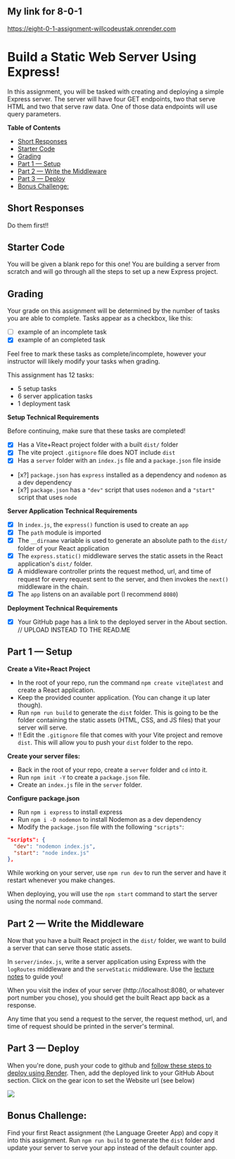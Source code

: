## My link for 8-0-1

https://eight-0-1-assignment-willcodeustak.onrender.com

# Build a Static Web Server Using Express!

In this assignment, you will be tasked with creating and deploying a simple Express server. The server will have four GET endpoints, two that serve HTML and two that serve raw data. One of those data endpoints will use query parameters.

**Table of Contents**

- [Short Responses](#short-responses)
- [Starter Code](#starter-code)
- [Grading](#grading)
- [Part 1 — Setup](#part-1--setup)
- [Part 2 — Write the Middleware](#part-2--write-the-middleware)
- [Part 3 — Deploy](#part-3--deploy)
- [Bonus Challenge:](#bonus-challenge)

## Short Responses

Do them first!!

## Starter Code

You will be given a blank repo for this one! You are building a server from scratch and will go through all the steps to set up a new Express project.

## Grading

Your grade on this assignment will be determined by the number of tasks you are able to complete. Tasks appear as a checkbox, like this:

- [ ] example of an incomplete task
- [x] example of an completed task

Feel free to mark these tasks as complete/incomplete, however your instructor will likely modify your tasks when grading.

This assignment has 12 tasks:

- 5 setup tasks
- 6 server application tasks
- 1 deployment task

**Setup Technical Requirements**

Before continuing, make sure that these tasks are completed!

- [x] Has a Vite+React project folder with a built `dist/` folder
- [x] The vite project `.gitignore` file does NOT include `dist`
- [x] Has a `server` folder with an `index.js` file and a `package.json` file inside
- [x?] `package.json` has `express` installed as a dependency and `nodemon` as a dev dependency
- [x?] `package.json` has a `"dev"` script that uses `nodemon` and a `"start"` script that uses `node`

**Server Application Technical Requirements**

- [x] In `index.js`, the `express()` function is used to create an `app`
- [x] The `path` module is imported
- [x] The `__dirname` variable is used to generate an absolute path to the `dist/` folder of your React application
- [x] The `express.static()` middleware serves the static assets in the React application's `dist/` folder.
- [x] A middleware controller prints the request method, url, and time of request for every request sent to the server, and then invokes the `next()` middleware in the chain.
- [x] The `app` listens on an available port (I recommend `8080`)

**Deployment Technical Requirements**

- [x] Your GitHub page has a link to the deployed server in the About section. // UPLOAD INSTEAD TO THE READ.ME

## Part 1 — Setup

**Create a Vite+React Project**

- In the root of your repo, run the command `npm create vite@latest` and create a React application.
- Keep the provided counter application. (You can change it up later though).
- Run `npm run build` to generate the `dist` folder. This is going to be the folder containing the static assets (HTML, CSS, and JS files) that your server will serve.
- ‼️ Edit the `.gitignore` file that comes with your Vite project and remove `dist`. This will allow you to push your `dist` folder to the repo.

**Create your server files:**

- Back in the root of your repo, create a `server` folder and `cd` into it.
- Run `npm init -Y` to create a `package.json` file.
- Create an `index.js` file in the `server` folder.

**Configure package.json**

- Run `npm i express` to install express
- Run `npm i -D nodemon` to install Nodemon as a dev dependency
- Modify the `package.json` file with the following `"scripts"`:

```json
"scripts": {
  "dev": "nodemon index.js",
  "start": "node index.js"
},
```

While working on your server, use `npm run dev` to run the server and have it restart whenever you make changes.

When deploying, you will use the `npm start` command to start the server using the normal `node` command.

## Part 2 — Write the Middleware

Now that you have a built React project in the `dist/` folder, we want to build a server that can serve those static assets.

In `server/index.js`, write a server application using Express with the `logRoutes` middleware and the `serveStatic` middleware. Use the [lecture notes](https://github.com/The-Marcy-Lab-School/8-0-1-express-middleware) to guide you!

When you visit the index of your server (http://localhost:8080, or whatever port number you chose), you should get the built React app back as a response.

Any time that you send a request to the server, the request method, url, and time of request should be printed in the server's terminal.

## Part 3 — Deploy

When you're done, push your code to github and [follow these steps to deploy using Render](https://github.com/The-Marcy-Lab-School/render-deployment-instructions). Then, add the deployed link to your GitHub About section. Click on the gear icon to set the Website url (see below)

![](./images/deployed-github.png)

## Bonus Challenge:

Find your first React assignment (the Language Greeter App) and copy it into this assignment. Run `npm run build` to generate the `dist` folder and update your server to serve your app instead of the default counter app.
